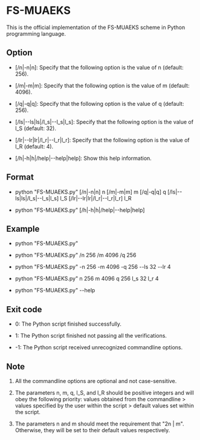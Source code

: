# FS-MUAEKS

This is the official implementation of the FS-MUAEKS scheme in Python programming language. 

## Option

- [/n|-n|n]: Specify that the following option is the value of n (default: 256). 

- [/m|-m|m]: Specify that the following option is the value of m (default: 4096). 

- [/q|-q|q]: Specify that the following option is the value of q (default: 256). 

- [/ls|--ls|ls|/l_s|--l_s|l_s]: Specify that the following option is the value of l_S (default: 32). 

- [/lr|--lr|lr|/l_r|--l_r|l_r]: Specify that the following option is the value of l_R (default: 4). 

- [/h|-h|h|/help|--help|help]: Show this help information. 

## Format

- python "FS-MUAEKS.py" [/n|-n|n] n [/m|-m|m] m [/q|-q|q] q [/ls|--ls|ls|/l_s|--l_s|l_s] l_S [/lr|--lr|lr|/l_r|--l_r|l_r] l_R

- python "FS-MUAEKS.py" [/h|-h|h|/help|--help|help]

## Example

- python "FS-MUAEKS.py"

- python "FS-MUAEKS.py" /n 256 /m 4096 /q 256

- python "FS-MUAEKS.py" -n 256 -m 4096 -q 256 --ls 32 --lr 4

- python "FS-MUAEKS.py" n 256 m 4096 q 256 l_s 32 l_r 4

- python "FS-MUAEKS.py" --help

## Exit code

- 0: The Python script finished successfully. 

- 1: The Python script finished not passing all the verifications. 

- -1: The Python script received unrecognized commandline options. 

## Note

1) All the commandline options are optional and not case-sensitive.

2) The parameters n, m, q, l_S, and l_R should be positive integers and will obey the following priority: values obtained from the commandline > values specified by the user within the script > default values set within the script. 

3) The parameters n and m should meet the requirement that "2n | m". Otherwise, they will be set to their default values respectively. 
